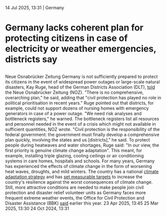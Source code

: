 14 Jul 2025, 13:31
| 
Germany
# Germany lacks coherent plan for protecting citizens in case of electricity or weather emergencies, districts say
## 
Neue Osnabrücker Zeitung
Germany is not sufficiently prepared to protect its citizens in the event of widespread power outages or large-scale natural disasters, Kay Ruge, head of the German Districts Association (DLT), [told](https://www.noz.de/deutschland-welt/politik/artikel/landkreise-fordern-konzept-bevoelkerungsschutz-ohne-gesamtloesung-48965851) the Neue Osnabrücker Zeitung (NOZ). "There is no comprehensive, overarching plan," he said, adding that "civil protection has played no role in political prioritisation in recent years."
Ruge pointed out that districts, for example, could not support dozens of nursing homes with emergency generators in case of a power outage. "We need risk analyses and bottleneck registers," he warned. The bottleneck registers list all resources and personnel needed in the event of a crisis which might not available in sufficient quantities, NOZ wrote. "Civil protection is the responsibility of the federal government: the government must finally develop a comprehensive plan quickly, involving the states and us [districts]," he said.
To protect people during heatwaves and water shortages, Ruge said: "In our view, the first priority is genuine climate change adaptation". This meant, for example, installing triple glazing, cooling ceilings or air conditioning systems in care homes, hospitals and schools.
For many years, Germany has experienced the effects of climate change in the form of worsening heat waves, droughts, and mild winters. The country has a national [climate adaptation strategy](https://www.cleanenergywire.org/news/german-government-approves-climate-adaptation-strategy-better-prepare-global-warming) and has [set measurable targets](https://www.cleanenergywire.org/news/germany-sets-first-national-legally-binding-climate-adaptation-targets) to increase the country's resilience against the worst consequences of climate change.
Still, more attractive conditions are needed to make people join civil protection and disaster relief volunteer units as Germany faces more frequent extreme weather events, the Office for Civil Protection and Disaster Assistance (BBK) [said](https://www.cleanenergywire.org/news/germany-need-civil-protection-volunteers-extreme-weather-events-increase-report) earlier this year.
23 Apr 2025, 13:45
25 Mar 2025, 13:30
24 Oct 2024, 13:31